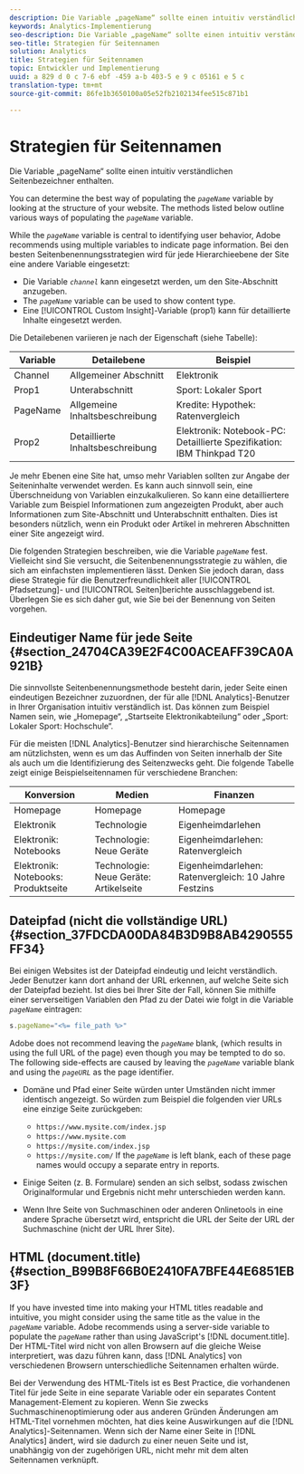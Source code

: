 ```yaml
---
description: Die Variable „pageName“ sollte einen intuitiv verständlichen Seitenbezeichner enthalten.
keywords: Analytics-Implementierung
seo-description: Die Variable „pageName“ sollte einen intuitiv verständlichen Seitenbezeichner enthalten.
seo-title: Strategien für Seitennamen
solution: Analytics
title: Strategien für Seitennamen
topic: Entwickler und Implementierung
uuid: a 829 d 0 c 7-6 ebf -459 a-b 403-5 e 9 c 05161 e 5 c
translation-type: tm+mt
source-git-commit: 86fe1b3650100a05e52fb2102134fee515c871b1

---
```



# Strategien für Seitennamen

Die Variable „pageName“ sollte einen intuitiv verständlichen Seitenbezeichner enthalten.

You can determine the best way of populating the *`pageName`* variable by looking at the structure of your website. The methods listed below outline various ways of populating the *`pageName`* variable.

While the *`pageName`* variable is central to identifying user behavior, Adobe recommends using multiple variables to indicate page information. Bei den besten Seitenbenennungsstrategien wird für jede Hierarchieebene der Site eine andere Variable eingesetzt:

* Die Variable *`channel`* kann eingesetzt werden, um den Site-Abschnitt anzugeben.
* The *`pageName`* variable can be used to show content type.
* Eine [!UICONTROL Custom Insight]-Variable (prop1) kann für detaillierte Inhalte eingesetzt werden.

Die Detailebenen variieren je nach der Eigenschaft (siehe Tabelle):

| Variable | Detailebene | Beispiel |
|---|---|---|
| Channel | Allgemeiner Abschnitt | Elektronik |
| Prop1 | Unterabschnitt | Sport: Lokaler Sport |
| PageName | Allgemeine Inhaltsbeschreibung | Kredite: Hypothek: Ratenvergleich |
| Prop2 | Detaillierte Inhaltsbeschreibung | Elektronik: Notebook-PC: Detaillierte Spezifikation: IBM Thinkpad T20 |

Je mehr Ebenen eine Site hat, umso mehr Variablen sollten zur Angabe der Seiteninhalte verwendet werden. Es kann auch sinnvoll sein, eine Überschneidung von Variablen einzukalkulieren. So kann eine detailliertere Variable zum Beispiel Informationen zum angezeigten Produkt, aber auch Informationen zum Site-Abschnitt und Unterabschnitt enthalten. Dies ist besonders nützlich, wenn ein Produkt oder Artikel in mehreren Abschnitten einer Site angezeigt wird.

Die folgenden Strategien beschreiben, wie die Variable *`pageName`* fest. Vielleicht sind Sie versucht, die Seitenbenennungsstrategie zu wählen, die sich am einfachsten implementieren lässt. Denken Sie jedoch daran, dass diese Strategie für die Benutzerfreundlichkeit aller [!UICONTROL Pfadsetzung]- und [!UICONTROL Seiten]berichte ausschlaggebend ist. Überlegen Sie es sich daher gut, wie Sie bei der Benennung von Seiten vorgehen. 

## Eindeutiger Name für jede Seite {#section_24704CA39E2F4C00ACEAFF39CA0A921B}

Die sinnvollste Seitenbenennungsmethode besteht darin, jeder Seite einen eindeutigen Bezeichner zuzuordnen, der für alle [!DNL Analytics]-Benutzer in Ihrer Organisation intuitiv verständlich ist. Das können zum Beispiel Namen sein, wie „Homepage“, „Startseite Elektronikabteilung“ oder „Sport: Lokaler Sport: Hochschule“.

Für die meisten [!DNL Analytics]-Benutzer sind hierarchische Seitennamen am nützlichsten, wenn es um das Auffinden von Seiten innerhalb der Site als auch um die Identifizierung des Seitenzwecks geht. Die folgende Tabelle zeigt einige Beispielseitennamen für verschiedene Branchen:

| Konversion | Medien | Finanzen |
|---|---|---|
| Homepage | Homepage | Homepage |
| Elektronik | Technologie | Eigenheimdarlehen |
| Elektronik: Notebooks | Technologie: Neue Geräte  | Eigenheimdarlehen: Ratenvergleich |
| Elektronik: Notebooks: Produktseite | Technologie: Neue Geräte: Artikelseite | Eigenheimdarlehen: Ratenvergleich: 10 Jahre Festzins  |

## Dateipfad (nicht die vollständige URL) {#section_37FDCDA00DA84B3D9B8AB4290555FF34}

Bei einigen Websites ist der Dateipfad eindeutig und leicht verständlich. Jeder Benutzer kann dort anhand der URL erkennen, auf welche Seite sich der Dateipfad bezieht. Ist dies bei Ihrer Site der Fall, können Sie mithilfe einer serverseitigen Variablen den Pfad zu der Datei wie folgt in die Variable *`pageName`* eintragen:

```js
s.pageName="<%= file_path %>"
```

Adobe does not recommend leaving the *`pageName`* blank, (which results in using the full URL of the page) even though you may be tempted to do so. The following side-effects are caused by leaving the *`pageName`* variable blank and using the *`pageURL`* as the page identifier.

* Domäne und Pfad einer Seite würden unter Umständen nicht immer identisch angezeigt. So würden zum Beispiel die folgenden vier URLs eine einzige Seite zurückgeben:

   * `https://www.mysite.com/index.jsp`
   * `https://www.mysite.com`
   * `https://mysite.com/index.jsp`
   * `https://mysite.com/`
   If the *`pageName`* is left blank, each of these page names would occupy a separate entry in reports.

* Einige Seiten (z. B. Formulare) senden an sich selbst, sodass zwischen Originalformular und Ergebnis nicht mehr unterschieden werden kann.
* Wenn Ihre Seite von Suchmaschinen oder anderen Onlinetools in eine andere Sprache übersetzt wird, entspricht die URL der Seite der URL der Suchmaschine (nicht der URL Ihrer Site).

## HTML (document.title) {#section_B99B8F66B0E2410FA7BFE44E6851EB3F}

If you have invested time into making your HTML titles readable and intuitive, you might consider using the same title as the value in the *`pageName`* variable. Adobe recommends using a server-side variable to populate the *`pageName`* rather than using JavaScript's [!DNL document.title]. Der HTML-Titel wird nicht von allen Browsern auf die gleiche Weise interpretiert, was dazu führen kann, dass [!DNL Analytics] von verschiedenen Browsern unterschiedliche Seitennamen erhalten würde.

Bei der Verwendung des HTML-Titels ist es Best Practice, die vorhandenen Titel für jede Seite in eine separate Variable oder ein separates Content Management-Element zu kopieren. Wenn Sie zwecks Suchmaschinenoptimierung oder aus anderen Gründen Änderungen am HTML-Titel vornehmen möchten, hat dies keine Auswirkungen auf die [!DNL Analytics]-Seitennamen. Wenn sich der Name einer Seite in [!DNL Analytics] ändert, wird sie dadurch zu einer neuen Seite und ist, unabhängig von der zugehörigen URL, nicht mehr mit dem alten Seitennamen verknüpft.
